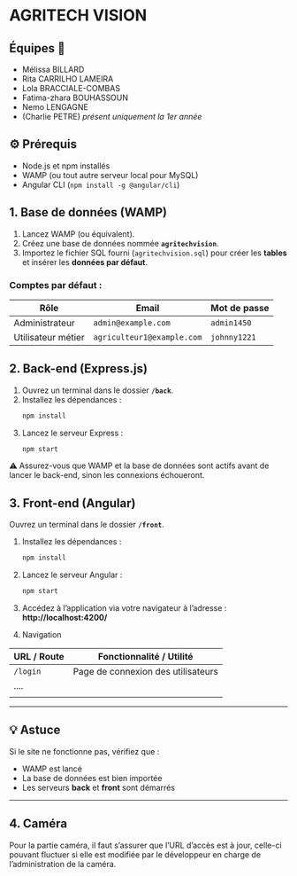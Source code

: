 # AGRITECH VISION

## Équipes 👥
- Mélissa BILLARD
- Rita CARRILHO LAMEIRA
- Lola BRACCIALE-COMBAS
- Fatima-zhara BOUHASSOUN 
- Nemo LENGAGNE
- (Charlie PETRE) *présent uniquement  la 1er année*

## ⚙️ Prérequis

- Node.js et npm installés
- WAMP (ou tout autre serveur local pour MySQL)
- Angular CLI (`npm install -g @angular/cli`)

## 1. Base de données (WAMP)

1. Lancez WAMP (ou équivalent).
2. Créez une base de données nommée **`agritechvision`**.
3. Importez le fichier SQL fourni (`agritechvision.sql`) pour créer les **tables** et insérer les **données par défaut**.

### Comptes par défaut :

| Rôle        | Email                      | Mot de passe  |
|-------------|----------------------------|---------------|
| Administrateur | `admin@example.com`        | `admin1450`    |
| Utilisateur métier | `agriculteur1@example.com` | `johnny1221`   |

## 2. Back-end (Express.js)

1. Ouvrez un terminal dans le dossier **`/back`**.
2. Installez les dépendances :
    ```bash
   npm install
3. Lancez le serveur Express :
   ```bash
   npm start 

⚠️ Assurez-vous que WAMP et la base de données sont actifs avant de lancer le back-end, sinon les connexions échoueront.

## 3. Front-end (Angular)

Ouvrez un terminal dans le dossier **`/front`**.

1. Installez les dépendances :

   ```bash
   npm install
   ```

2. Lancez le serveur Angular :

   ```bash
   npm start
   ```

3. Accédez à l’application via votre navigateur à l’adresse :  
   **http://localhost:4200/**

4. Navigation

| URL / Route             | Fonctionnalité / Utilité                          |
|-------------------------|---------------------------------------------------|
| `/login`                | Page de connexion des utilisateurs                |
| ....                    |                                                   |
|                         |                                                   |

---

## 💡 Astuce

Si le site ne fonctionne pas, vérifiez que :

- WAMP est lancé  
- La base de données est bien importée  
- Les serveurs **back** et **front** sont démarrés  

---

## 4. Caméra
Pour la partie caméra, il faut s’assurer que l’URL d’accès est à jour, celle-ci pouvant fluctuer si elle est modifiée par le développeur en charge de l’administration de la caméra.
